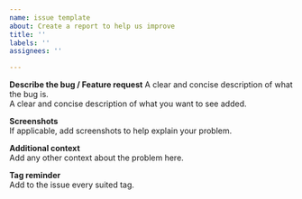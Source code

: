 ```yaml
---
name: issue template
about: Create a report to help us improve
title: ''
labels: ''
assignees: ''

---
```


**Describe the bug / Feature request** 
A clear and concise description of what the bug is.  
A clear and concise description of what you want to see added.

**Screenshots**  
If applicable, add screenshots to help explain your problem.

**Additional context**  
Add any other context about the problem here.

**Tag reminder**  
Add to the issue every suited tag.
